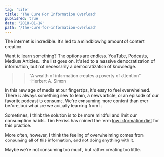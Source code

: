 ```yaml
---
tag: 'Life'
title: 'The Cure For Information Overload'
published: true
date: '2018-01-16'
path: '/the-cure-for-information-overload'
---
```


The internet is incredible.  It's led to a mindblowing amount of content creation.

Want to learn something?  The options are endless.  YouTube, Podcasts, Medium Articles....the list goes on.  It's led to a massive democratization of information, but not necessarily a democratization of knowledge.

>>"A wealth of information creates a poverty of attention" <br/>
>> -Herbert A. Simon

In this new age of media at our fingertips, it's easy to feel overwhelmed.  There is always something new to learn, a news article, or an episode of our favorite podcast to consume.  We're consuming more content than ever before, but what are we actually learning from it.

Sometimes, I think the solution is to be more mindful and limit our consumption habits.  Tim Ferriss has coined the term [low information diet](https://tim.blog/category/low-information-diet-and-selective-ignorance/) for this practice.

More often, however, I think the feeling of overwhelming comes from consuming all of this information, and not doing anything with it.

Maybe we're not consuming too much, but rather creating too little.
